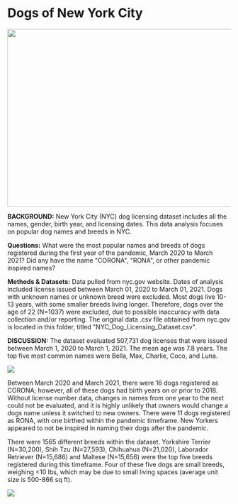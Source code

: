 # Dogs of New York City

<img src="https://github.com/mapike907/Images/blob/main/dogwalk.jpg" width="600" height="400" />

**BACKGROUND:** New York City (NYC) dog licensing dataset includes all the names, gender, birth year, and licensing dates. This data analysis focuses on popular dog names and breeds in NYC. 

**Questions:** What were the most popular names and breeds of dogs registered during the first year of the pandemic, March 2020 to March 2021? Did any have the name "CORONA", "RONA", or other pandemic inspired names?

**Methods & Datasets:** Data pulled from nyc.gov website. Dates of analysis included license issued between March 01, 2020 to March 01, 2021. Dogs with unknown names or unknown breed were excluded. Most dogs live 10-13 years, with some smaller breeds living longer. Therefore, dogs over the age of 22 (N=1037) were excluded, due to possible inaccuracy with data collection and/or reporting. The original data .csv file obtained from nyc.gov is located in this folder, titled "NYC_Dog_Licensing_Dataset.csv". 

**DISCUSSION:** The dataset evaluated 507,731 dog licenses that were issued between March 1, 2020 to March 1, 2021. The mean age was 7.8 years. The top five most common names were Bella, Max, Charlie, Coco, and Luna. 

<img src="https://github.com/mapike907/Images/blob/main/Rplot.jpeg"/>

Between March 2020 and March 2021, there were 16 dogs registered as CORONA; however, all of these dogs had birth years on or prior to 2018. Without license number data, changes in names from one year to the next could not be evaluated, and it is highly unlikely that owners would change a dogs name unless it switched to new owners. There were 11 dogs registered as RONA, with one birthed within the pandemic timeframe. New Yorkers appeared to not be inspired in naming their dogs after the pandemic. 

There were 1565 different breeds within the dataset. Yorkshire Terrier (N=30,200), Shih Tzu (N=27,593), Chihuahua (N=21,020), Laborador Retriever (N=15,686) and Maltese (N=15,656) were the top five breeds registered during this timeframe. Four of these five dogs are small breeds, weighing <10 lbs, which may be due to small living spaces (average unit size is 500-866 sq ft).  

<img src="https://github.com/mapike907/Images/blob/main/Rplot01.jpeg"/>




